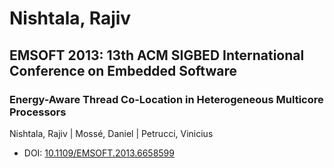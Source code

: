 # Nishtala, Rajiv

## EMSOFT 2013: 13th ACM SIGBED International Conference on Embedded Software

### Energy-Aware Thread Co-Location in Heterogeneous Multicore Processors
Nishtala, Rajiv | Mossé, Daniel | Petrucci, Vinicius
* DOI: [10.1109/EMSOFT.2013.6658599](https://doi.org/10.1109/EMSOFT.2013.6658599)

